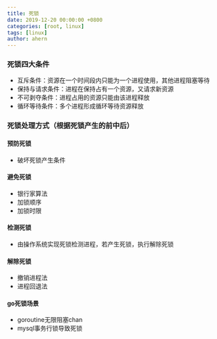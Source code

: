 ```yaml
---
title: 死锁
date: 2019-12-20 00:00:00 +0800
categories: [root, linux]
tags: [linux]
author: ahern
---
```


### 死锁四大条件
- 互斥条件：资源在一个时间段内只能为一个进程使用，其他进程阻塞等待
- 保持与请求条件：进程在保持占有一个资源，又请求新资源
- 不可剥夺条件：进程占用的资源只能由该进程释放
- 循环等待条件：多个进程形成循环等待资源释放

### 死锁处理方式（根据死锁产生的前中后）

#### 预防死锁
- 破坏死锁产生条件

#### 避免死锁
- 银行家算法
- 加锁顺序
- 加锁时限

#### 检测死锁
- 由操作系统实现死锁检测进程，若产生死锁，执行解除死锁

#### 解除死锁
- 撤销进程法
- 进程回退法

#### go死锁场景
- goroutine无限阻塞chan
- mysql事务行锁导致死锁

